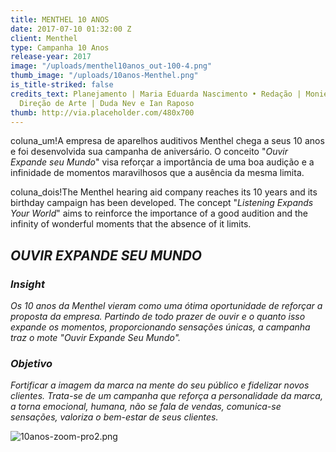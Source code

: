 ```yaml
---
title: MENTHEL 10 ANOS
date: 2017-07-10 01:32:00 Z
client: Menthel
type: Campanha 10 Anos
release-year: 2017
image: "/uploads/menthel10anos_out-100-4.png"
thumb_image: "/uploads/10anos-Menthel.png"
is_title-striked: false
credits_text: Planejamento | Maria Eduarda Nascimento • Redação | Monielle Souza •
  Direção de Arte | Duda Nev e Ian Raposo
thumb: http://via.placeholder.com/480x700
---
```


coluna_um!A empresa de aparelhos auditivos Menthel chega a seus 10 anos e foi desenvolvida sua campanha de aniversário. O conceito "*Ouvir Expande seu Mundo*" visa reforçar a importância de uma boa audição e a infinidade de momentos maravilhosos que a ausência da mesma limita.

coluna_dois!The Menthel hearing aid company reaches its 10 years and its birthday campaign has been developed. The concept "*Listening Expands Your World*" aims to reinforce the importance of a good audition and the infinity of wonderful moments that the absence of it limits.

## *OUVIR EXPANDE SEU MUNDO*

<div class="row margin-mobile">
<div class="col-sm-6" markdown="1">

### *Insight*
 
*Os 10 anos da Menthel vieram como uma ótima oportunidade de reforçar a proposta da empresa. Partindo de todo prazer de ouvir e o quanto isso expande os momentos, proporcionando sensações únicas, a campanha traz o mote "Ouvir Expande Seu Mundo".*

</div>

<div class="col-sm-6" markdown="1">

### *Objetivo*

*Fortificar a imagem da marca na mente do seu público e fidelizar novos clientes. Trata-se de um campanha que reforça a personalidade da marca, a torna emocional, humana, não se fala de vendas, comunica-se sensações, valoriza o bem-estar de seus clientes.*

</div>
</div>

![10anos-zoom-pro2.png](/uploads/10anos-zoom-pro2.png)


